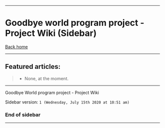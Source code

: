 
***

# Goodbye world program project - Project Wiki (Sidebar)

[Back home](https://github.com/seanpm2001/Goodbye-World/wiki/)

***

## Featured articles:

> * None, at the moment.

***

Goodbye World program project - Project Wiki

Sidebar version: `1 (Wednesday, July 15th 2020 at 10:51 am)`

### End of sidebar

***
